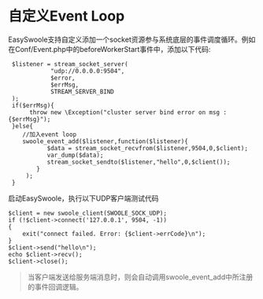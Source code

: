 # 自定义Event Loop
EasySwoole支持自定义添加一个socket资源参与系统底层的事件调度循环。例如在Conf/Event.php中的beforeWorkerStart事件中，添加以下代码:
```
 $listener = stream_socket_server(
            "udp://0.0.0.0:9504",
            $error,
            $errMsg,
            STREAM_SERVER_BIND
 );
 if($errMsg){
      throw new \Exception("cluster server bind error on msg :{$errMsg}");
 }else{
    //加入event loop
    swoole_event_add($listener,function($listener){
           $data = stream_socket_recvfrom($listener,9504,0,$client);
           var_dump($data);
           stream_socket_sendto($listener,"hello",0,$client());
        }
     );
 }
```

启动EasySwoole，执行以下UDP客户端测试代码
```
$client = new swoole_client(SWOOLE_SOCK_UDP);
if (!$client->connect('127.0.0.1', 9504, -1))
{
    exit("connect failed. Error: {$client->errCode}\n");
}
$client->send("hello\n");
echo $client->recv();
$client->close();
```

> 当客户端发送给服务端消息时，则会自动调用swoole_event_add中所注册的事件回调逻辑。


<script>
    var _hmt = _hmt || [];
    (function() {
        var hm = document.createElement("script");
        hm.src = "https://hm.baidu.com/hm.js?4c8d895ff3b25bddb6fa4185c8651cc3";
        var s = document.getElementsByTagName("script")[0];
        s.parentNode.insertBefore(hm, s);
    })();
</script>    
<script>
(function(){
    var bp = document.createElement('script');
    var curProtocol = window.location.protocol.split(':')[0];
    if (curProtocol === 'https') {
        bp.src = 'https://zz.bdstatic.com/linksubmit/push.js';        
    }
    else {
        bp.src = 'http://push.zhanzhang.baidu.com/push.js';
    }
    var s = document.getElementsByTagName("script")[0];
    s.parentNode.insertBefore(bp, s);
})();
</script>

    